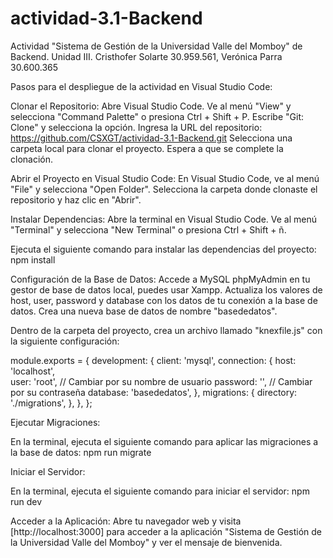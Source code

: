 # actividad-3.1-Backend
Actividad "Sistema de Gestión de la Universidad Valle del Momboy" de Backend. Unidad III. Cristhofer Solarte 30.959.561, Verónica Parra 30.600.365

Pasos para el despliegue de la actividad en Visual Studio Code:

Clonar el Repositorio:
Abre Visual Studio Code.
Ve al menú "View" y selecciona "Command Palette" o presiona Ctrl + Shift + P.
Escribe "Git: Clone" y selecciona la opción.
Ingresa la URL del repositorio: https://github.com/CSXGT/actividad-3.1-Backend.git
Selecciona una carpeta local para clonar el proyecto.
Espera a que se complete la clonación.

Abrir el Proyecto en Visual Studio Code:
En Visual Studio Code, ve al menú "File" y selecciona "Open Folder".
Selecciona la carpeta donde clonaste el repositorio y haz clic en "Abrir".

Instalar Dependencias:
Abre la terminal en Visual Studio Code. Ve al menú "Terminal" y selecciona "New Terminal" o presiona Ctrl + Shift + ñ.

Ejecuta el siguiente comando para instalar las dependencias del proyecto:
npm install

Configuración de la Base de Datos:
Accede a MySQL phpMyAdmin en tu gestor de base de datos local, puedes usar Xampp.
Actualiza los valores de host, user, password y database con los datos de tu conexión a la base de datos.
Crea una nueva base de datos de nombre "basededatos".

Dentro de la carpeta del proyecto, crea un archivo llamado "knexfile.js" con la siguiente configuración:

module.exports = {
    development: {
      client: 'mysql',
      connection: {
        host: 'localhost',	   
        user: 'root',     // Cambiar por su nombre de usuario 
        password: '', // Cambiar por su contraseña
        database: 'basededatos',
      },
      migrations: {
        directory: './migrations', 
      },
    },
};

Ejecutar Migraciones:

En la terminal, ejecuta el siguiente comando para aplicar las migraciones a la base de datos:
npm run migrate

Iniciar el Servidor:

En la terminal, ejecuta el siguiente comando para iniciar el servidor:
npm run dev

Acceder a la Aplicación:
Abre tu navegador web y visita [http://localhost:3000] para acceder a la aplicación "Sistema de Gestión de la Universidad Valle del Momboy" y ver el mensaje de bienvenida.